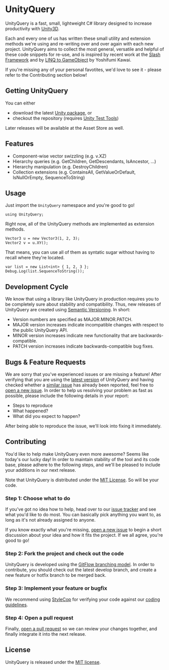# UnityQuery

UnityQuery is a fast, small, lightweight C# library designed to increase productivity with [Unity3D](http://unity3d.com/).

Each and every one of us has written these small utility and extension methods we're using and re-writing over and over again with each new project. UnityQuery aims to collect the most general, versatile and helpful of these code snippets for re-use, and is inspired by recent work at the [Slash Framework](http://www.slashgames.org/framework) and by [LINQ to GameObject](https://github.com/neuecc/LINQ-to-GameObject-for-Unity) by Yoshifumi Kawai.

If you're missing any of your personal favotites, we'd love to see it - please refer to the Contributing section below!

## Getting UnityQuery

You can either

* download the latest [Unity package](https://github.com/npruehs/unity-query/releases), or
* checkout the repository (requires [Unity Test Tools](https://www.assetstore.unity3d.com/en/#!/content/13802))

Later releases will be available at the Asset Store as well.

## Features

* Component-wise vector swizzling (e.g. v.XZ)
* Hierarchy queries (e.g. GetChildren, GetDescendants, IsAncestor, ...)
* Hierarchy manipulation (e.g. DestroyChildren)
* Collection extensions (e.g. ContainsAll, GetValueOrDefault, IsNullOrEmpty, SequenceToString)

## Usage

Just import the `UnityQuery` namespace and you're good to go!

    using UnityQuery;

Right now, all of the UnityQuery methods are implemented as extension methods.

    Vector3 u = new Vector3(1, 2, 3);
    Vector2 v = u.XY();
	
That means, you can use all of them as syntatic sugar without having to recall where they're located.

    var list = new List<int> { 1, 2, 3 };
    Debug.Log(list.SequenceToString());

## Development Cycle

We know that using a library like UnityQuery in production requires you to be completely sure about stability and compatibility. Thus, new releases of UnityQuery are created using [Semantic Versioning](http://semver.org/). In short:

* Version numbers are specified as MAJOR.MINOR.PATCH.
* MAJOR version increases indicate incompatible changes with respect to the public UnityQuery API.
* MINOR version increases indicate new functionality that are backwards-compatible.
* PATCH version increases indicate backwards-compatible bug fixes.

## Bugs & Feature Requests

We are sorry that you've experienced issues or are missing a feature! After verifying that you are using the [latest version](https://github.com/npruehs/unity-query/releases) of UnityQuery and having checked whether a [similar issue](https://github.com/npruehs/unity-query/issues) has already been reported, feel free to [open a new issue](https://github.com/npruehs/unity-query/issues/new). In order to help us resolving your problem as fast as possible, please include the following details in your report:

* Steps to reproduce
* What happened?
* What did you expect to happen?

After being able to reproduce the issue, we'll look into fixing it immediately.

## Contributing

You'd like to help make UnityQuery even more awesome? Seems like today's our lucky day! In order to maintain stability of the tool and its code base, please adhere to the following steps, and we'll be pleased to include your additions in our next release.

Note that UnityQuery is distributed under the [MIT License](https://github.com/npruehs/unity-query/blob/master/LICENSE). So will be your code.

### Step 1: Choose what to do

If you've got no idea how to help, head over to our [issue tracker](https://github.com/npruehs/unity-query/issues) and see what you'd like to do most. You can basically pick anything you want to, as long as it's not already assigned to anyone.

If you know exactly what you're missing, [open a new issue](https://github.com/npruehs/unity-query/issues/new) to begin a short discussion about your idea and how it fits the project. If we all agree, you're good to go!

### Step 2: Fork the project and check out the code

UnityQuery is developed using the [GitFlow branching model](http://nvie.com/posts/a-successful-git-branching-model/). In order to contribute, you should check out the latest develop branch, and create a new feature or hotfix branch to be merged back.

### Step 3: Implement your feature or bugfix

We recommend using [StyleCop](http://stylecop.codeplex.com/) for verifying your code against our [coding guidelines](https://msdn.microsoft.com/en-us/library/ff926074.aspx).

### Step 4: Open a pull request

Finally, [open a pull request](https://help.github.com/articles/using-pull-requests/) so we can review your changes together, and finally integrate it into the next release.

## License

UnityQuery is released under the [MIT license](https://github.com/npruehs/unity-query/blob/master/LICENSE).
